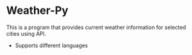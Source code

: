 # Weather-Py

This is a program that provides current weather information for selected cities using API.


* Supports different languages
